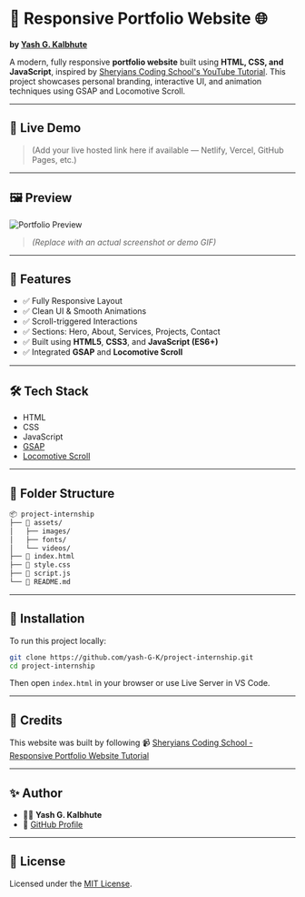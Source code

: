 
# 🚀 Responsive Portfolio Website 🌐

**by [Yash G. Kalbhute](https://github.com/yash-G-K)**

A modern, fully responsive **portfolio website** built using **HTML, CSS, and JavaScript**, inspired by [Sheryians Coding School's YouTube Tutorial](https://www.youtube.com/watch?v=bVyigcIt-ac). This project showcases personal branding, interactive UI, and animation techniques using GSAP and Locomotive Scroll.

---

## 🔗 Live Demo

> (Add your live hosted link here if available — Netlify, Vercel, GitHub Pages, etc.)

---

## 🖼️ Preview

![Portfolio Preview](preview.jpg)

> *(Replace with an actual screenshot or demo GIF)*

---

## 📌 Features

* ✅ Fully Responsive Layout
* ✅ Clean UI & Smooth Animations
* ✅ Scroll-triggered Interactions
* ✅ Sections: Hero, About, Services, Projects, Contact
* ✅ Built using **HTML5**, **CSS3**, and **JavaScript (ES6+)**
* ✅ Integrated **GSAP** and **Locomotive Scroll**

---

## 🛠️ Tech Stack

* HTML
* CSS
* JavaScript
* [GSAP](https://greensock.com/gsap/)
* [Locomotive Scroll](https://locomotivemtl.github.io/locomotive-scroll/)

---

## 📁 Folder Structure

```bash
📦 project-internship
├── 📁 assets/
│   ├── images/
│   ├── fonts/
│   └── videos/
├── 📄 index.html
├── 📄 style.css
├── 📄 script.js
└── 📄 README.md
```

---

## 🔧 Installation

To run this project locally:

```bash
git clone https://github.com/yash-G-K/project-internship.git
cd project-internship
```

Then open `index.html` in your browser or use Live Server in VS Code.

---

## 🧠 Credits

This website was built by following
📹 [Sheryians Coding School - Responsive Portfolio Website Tutorial](https://www.youtube.com/watch?v=bVyigcIt-ac)

---

## ✨ Author

* 👨‍💻 **Yash G. Kalbhute**
* 🔗 [GitHub Profile](https://github.com/yash-G-K)

---

## 📃 License

Licensed under the [MIT License](LICENSE).

